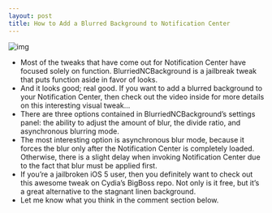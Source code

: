 ```yaml
---
layout: post
title: How to Add a Blurred Background to Notification Center
---
```

![img](http://media.idownloadblog.com/wp-content/uploads/2011/11/BlurriedNCBackground.jpg)
* Most of the tweaks that have come out for Notification Center have focused solely on function. BlurriedNCBackground is a jailbreak tweak that puts function aside in favor of looks.
* And it looks good; real good. If you want to add a blurred background to your Notification Center, then check out the video inside for more details on this interesting visual tweak…
* There are three options contained in BlurriedNCBackground’s settings panel: the ability to adjust the amount of blur, the divide ratio, and asynchronous blurring mode.
* The most interesting option is asynchronous blur mode, because it forces the blur only after the Notification Center is completely loaded. Otherwise, there is a slight delay when invoking Notification Center due to the fact that blur must be applied first.
* If you’re a jailbroken iOS 5 user, then you definitely want to check out this awesome tweak on Cydia’s BigBoss repo. Not only is it free, but it’s a great alternative to the stagnant linen background.
* Let me know what you think in the comment section below.

